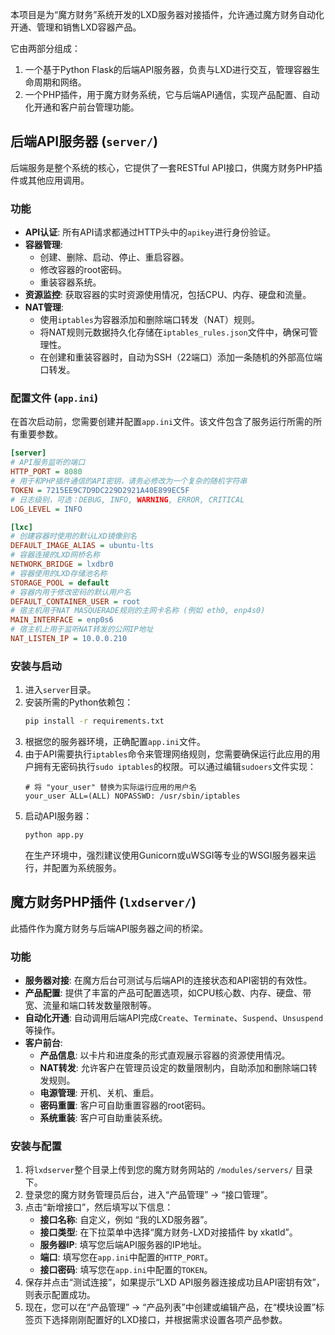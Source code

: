本项目是为“魔方财务”系统开发的LXD服务器对接插件，允许通过魔方财务自动化开通、管理和销售LXD容器产品。

它由两部分组成：
1.  一个基于Python Flask的后端API服务器，负责与LXD进行交互，管理容器生命周期和网络。
2.  一个PHP插件，用于魔方财务系统，它与后端API通信，实现产品配置、自动化开通和客户前台管理功能。

## 后端API服务器 (`server/`)

后端服务是整个系统的核心，它提供了一套RESTful API接口，供魔方财务PHP插件或其他应用调用。

### 功能

* **API认证**: 所有API请求都通过HTTP头中的`apikey`进行身份验证。
* **容器管理**:
    * 创建、删除、启动、停止、重启容器。
    * 修改容器的root密码。
    * 重装容器系统。
* **资源监控**: 获取容器的实时资源使用情况，包括CPU、内存、硬盘和流量。
* **NAT管理**:
    * 使用`iptables`为容器添加和删除端口转发（NAT）规则。
    * 将NAT规则元数据持久化存储在`iptables_rules.json`文件中，确保可管理性。
    * 在创建和重装容器时，自动为SSH（22端口）添加一条随机的外部高位端口转发。

### 配置文件 (`app.ini`)

在首次启动前，您需要创建并配置`app.ini`文件。该文件包含了服务运行所需的所有重要参数。

```ini
[server]
# API服务监听的端口
HTTP_PORT = 8080
# 用于和PHP插件通信的API密钥，请务必修改为一个复杂的随机字符串
TOKEN = 7215EE9C7D9DC229D2921A40E899EC5F
# 日志级别，可选：DEBUG, INFO, WARNING, ERROR, CRITICAL
LOG_LEVEL = INFO

[lxc]
# 创建容器时使用的默认LXD镜像别名
DEFAULT_IMAGE_ALIAS = ubuntu-lts
# 容器连接的LXD网桥名称
NETWORK_BRIDGE = lxdbr0
# 容器使用的LXD存储池名称
STORAGE_POOL = default
# 容器内用于修改密码的默认用户名
DEFAULT_CONTAINER_USER = root
# 宿主机用于NAT MASQUERADE规则的主网卡名称 (例如 eth0, enp4s0)
MAIN_INTERFACE = enp0s6
# 宿主机上用于监听NAT转发的公网IP地址
NAT_LISTEN_IP = 10.0.0.210
```

### 安装与启动

1.  进入`server`目录。
2.  安装所需的Python依赖包：
    ```bash
    pip install -r requirements.txt
    ```
3.  根据您的服务器环境，正确配置`app.ini`文件。
4.  由于API需要执行`iptables`命令来管理网络规则，您需要确保运行此应用的用户拥有无密码执行`sudo iptables`的权限。可以通过编辑`sudoers`文件实现：
    ```
    # 将 "your_user" 替换为实际运行应用的用户名
    your_user ALL=(ALL) NOPASSWD: /usr/sbin/iptables
    ```
5.  启动API服务器：
    ```bash
    python app.py
    ```
    在生产环境中，强烈建议使用Gunicorn或uWSGI等专业的WSGI服务器来运行，并配置为系统服务。

## 魔方财务PHP插件 (`lxdserver/`)

此插件作为魔方财务与后端API服务器之间的桥梁。

### 功能

* **服务器对接**: 在魔方后台可测试与后端API的连接状态和API密钥的有效性。
* **产品配置**: 提供了丰富的产品可配置选项，如CPU核心数、内存、硬盘、带宽、流量和端口转发数量限制等。
* **自动化开通**: 自动调用后端API完成`Create`、`Terminate`、`Suspend`、`Unsuspend`等操作。
* **客户前台**:
    * **产品信息**: 以卡片和进度条的形式直观展示容器的资源使用情况。
    * **NAT转发**: 允许客户在管理员设定的数量限制内，自助添加和删除端口转发规则。
    * **电源管理**: 开机、关机、重启。
    * **密码重置**: 客户可自助重置容器的root密码。
    * **系统重装**: 客户可自助重装系统。

### 安装与配置

1.  将`lxdserver`整个目录上传到您的魔方财务网站的 `/modules/servers/` 目录下。
2.  登录您的魔方财务管理员后台，进入“产品管理” -> “接口管理”。
3.  点击“新增接口”，然后填写以下信息：
    * **接口名称**: 自定义，例如 “我的LXD服务器”。
    * **接口类型**: 在下拉菜单中选择“魔方财务-LXD对接插件 by xkatld”。
    * **服务器IP**: 填写您后端API服务器的IP地址。
    * **端口**: 填写您在`app.ini`中配置的`HTTP_PORT`。
    * **接口密码**: 填写您在`app.ini`中配置的`TOKEN`。
4.  保存并点击“测试连接”，如果提示“LXD API服务器连接成功且API密钥有效”，则表示配置成功。
5.  现在，您可以在“产品管理” -> “产品列表”中创建或编辑产品，在“模块设置”标签页下选择刚刚配置好的LXD接口，并根据需求设置各项产品参数。
